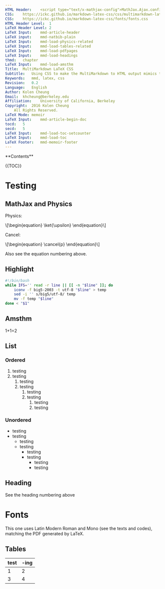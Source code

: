 ```yaml
---
HTML Header:	<script type="text/x-mathjax-config">MathJax.Ajax.config.path.Contrib="https://cdn.mathjax.org/mathjax/contrib",MathJax.Hub.Register.StartupHook("TeX Jax Ready",function(){MathJax.Hub.Insert(MathJax.InputJax.TeX.Definitions.macros,{cancel:["Extension","cancel"],bcancel:["Extension","cancel"],xcancel:["Extension","cancel"],cancelto:["Extension","cancel"]})}),MathJax.Hub.Config({TeX:{equationNumbers:{autoNumber:"AMS"},extensions:["[Contrib]/physics/physics.js","[Contrib]/siunitx/siunitx.js"]}});</script><script type="text/javascript" src="https://cdn.mathjax.org/mathjax/latest/MathJax.js?config=TeX-AMS_CHTML-full"></script>
CSS:	https://ickc.github.io/markdown-latex-css/css/multimarkdown-latex-lmodern.css
CSS:	https://ickc.github.io/markdown-latex-css/fonts/fonts.css
HTML Header Level:	1
LaTeX Header Level:	2
LaTeX Input:	mmd-article-header
LaTeX input:	mmd-natbib-plain
LaTeX Input:	mmd-load-physics-related
LaTeX Input:	mmd-load-tables-related
LaTeX Input:	mmd-load-pdfpages
LaTeX Input:	mmd-load-headings
thmd:	chapter
LaTeX Input:	mmd-load-amsthm
Title:	MultiMarkdown LaTeX CSS
Subtitle:	Using CSS to make the MultiMarkdown to HTML output mimics the MultiMarkdown to LaTeX output
Keywords:	mmd, latex, css
Revision:	0.2
Language:	English
Author:	Kolen Cheung
Email:	khcheung@berkeley.edu
Affiliation:	University of California, Berkeley
Copyright:	2016 Kolen Cheung  
 	All Rights Reserved.
LaTeX Mode:	memoir
LaTeX Input:	mmd-article-begin-doc
tocd:	5
secd:	5
LaTeX Input:	mmd-load-toc-setcounter
LaTeX Input:	mmd-load-toc
LaTeX Footer:	mmd-memoir-footer
---
```

<link rel="stylesheet" href="https://cdnjs.cloudflare.com/ajax/libs/highlight.js/9.1.0/styles/default.min.css"><script src="https://cdnjs.cloudflare.com/ajax/libs/highlight.js/9.1.0/highlight.min.js"></script><script>hljs.initHighlightingOnLoad();</script>
<!-- \begin{comment} -->
**Contents**

{{TOC}}
<!-- \end{comment} -->

# Testing #

## MathJax and Physics ##

Physics:

\\[\begin{equation}
\ket{\upsilon}
\end{equation}\\]

Cancel:

\\[\begin{equation}
\cancel{p}
\end{equation}\\]

Also see the equation numbering above.

## Highlight ##

```bash
#!/bin/bash
while IFS='' read -r line || [[ -n "$line" ]]; do
	iconv -f big5-2003 -t utf-8 "$line" > temp
	sed -i '' s/big5/utf-8/ temp
	mv -f temp "$line"
done < "$1"
```

## Amsthm ##

<!--\begin{Conjecture}-->  <div class="Conjecture">
1+1=2
<!--\end{Conjecture}--></div>

## List ##

### Ordered ###

1. testing
2. testing
	1. testing
	2. testing
		1. testing
		2. testing
			1. testing
			2. testing

### Unordered ###


- testing
- testing
	- testing
	- testing
		- testing
		- testing
			- testing
			- testing

## Heading ##

See the heading numbering above

# Fonts #

This one uses Latin Modern Roman and Mono (see the texts and codes), matching the PDF generated by LaTeX.

## Tables ##

| test	| -ing	|  
|  ------	| ------	|  
| 1	| 2  	| 
| 3	| 4	| 
